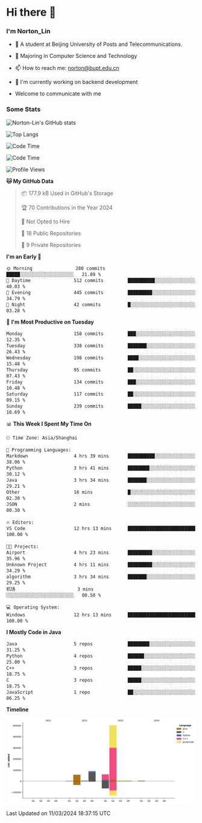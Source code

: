 
# Hi there 👋

### I'm Norton_Lin
- 🏫 A student at Beijing University of Posts and Telecommunications.
- 🌱 Majoring in Computer Science and Technology
- 📫 How to reach me: norton@bupt.edu.cn
- 🌱 I'm currently working on backend development

- Welcome to communicate with me

### Some Stats
![Norton-Lin's GitHub stats](https://github-readme-stats.vercel.app/api?username=Norton-Lin&count_private=true&show_icons=true&theme=radical)

![Top Langs](https://github-readme-stats.vercel.app/api/top-langs/?username=Norton-Lin&langs_count=10&layout=compact)

![Code Time](https://github-readme-stats.vercel.app/api/wakatime?username=Norton_Lin)

<!--START_SECTION:waka-->
![Code Time](http://img.shields.io/badge/Code%20Time-491%20hrs%2014%20mins-blue)

![Profile Views](http://img.shields.io/badge/Profile%20Views-0-blue)

**🐱 My GitHub Data** 

> 📦 177.9 kB Used in GitHub's Storage 
 > 
> 🏆 70 Contributions in the Year 2024
 > 
> 🚫 Not Opted to Hire
 > 
> 📜 18 Public Repositories 
 > 
> 🔑 9 Private Repositories 
 > 
**I'm an Early 🐤** 

```text
🌞 Morning                280 commits         █████░░░░░░░░░░░░░░░░░░░░   21.89 % 
🌆 Daytime                512 commits         ██████████░░░░░░░░░░░░░░░   40.03 % 
🌃 Evening                445 commits         █████████░░░░░░░░░░░░░░░░   34.79 % 
🌙 Night                  42 commits          █░░░░░░░░░░░░░░░░░░░░░░░░   03.28 % 
```
📅 **I'm Most Productive on Tuesday** 

```text
Monday                   158 commits         ███░░░░░░░░░░░░░░░░░░░░░░   12.35 % 
Tuesday                  338 commits         ███████░░░░░░░░░░░░░░░░░░   26.43 % 
Wednesday                198 commits         ████░░░░░░░░░░░░░░░░░░░░░   15.48 % 
Thursday                 95 commits          ██░░░░░░░░░░░░░░░░░░░░░░░   07.43 % 
Friday                   134 commits         ███░░░░░░░░░░░░░░░░░░░░░░   10.48 % 
Saturday                 117 commits         ██░░░░░░░░░░░░░░░░░░░░░░░   09.15 % 
Sunday                   239 commits         █████░░░░░░░░░░░░░░░░░░░░   18.69 % 
```


📊 **This Week I Spent My Time On** 

```text
🕑︎ Time Zone: Asia/Shanghai

💬 Programming Languages: 
Markdown                 4 hrs 39 mins       ██████████░░░░░░░░░░░░░░░   38.06 % 
Python                   3 hrs 41 mins       ████████░░░░░░░░░░░░░░░░░   30.12 % 
Java                     3 hrs 34 mins       ███████░░░░░░░░░░░░░░░░░░   29.21 % 
Other                    16 mins             █░░░░░░░░░░░░░░░░░░░░░░░░   02.30 % 
JSON                     2 mins              ░░░░░░░░░░░░░░░░░░░░░░░░░   00.30 % 

🔥 Editors: 
VS Code                  12 hrs 13 mins      █████████████████████████   100.00 % 

🐱‍💻 Projects: 
Airport                  4 hrs 23 mins       █████████░░░░░░░░░░░░░░░░   35.96 % 
Unknown Project          4 hrs 11 mins       █████████░░░░░░░░░░░░░░░░   34.29 % 
algorithm                3 hrs 34 mins       ███████░░░░░░░░░░░░░░░░░░   29.25 % 
机场                       3 mins              ░░░░░░░░░░░░░░░░░░░░░░░░░   00.50 % 

💻 Operating System: 
Windows                  12 hrs 13 mins      █████████████████████████   100.00 % 
```

**I Mostly Code in Java** 

```text
Java                     5 repos             ████████░░░░░░░░░░░░░░░░░   31.25 % 
Python                   4 repos             ██████░░░░░░░░░░░░░░░░░░░   25.00 % 
C++                      3 repos             █████░░░░░░░░░░░░░░░░░░░░   18.75 % 
C                        3 repos             █████░░░░░░░░░░░░░░░░░░░░   18.75 % 
JavaScript               1 repo              ██░░░░░░░░░░░░░░░░░░░░░░░   06.25 % 
```



**Timeline**

![Lines of Code chart](https://raw.githubusercontent.com/Norton-Lin/Norton-Lin/main/assets/bar_graph.png)


 Last Updated on 11/03/2024 18:37:15 UTC
<!--END_SECTION:waka-->
